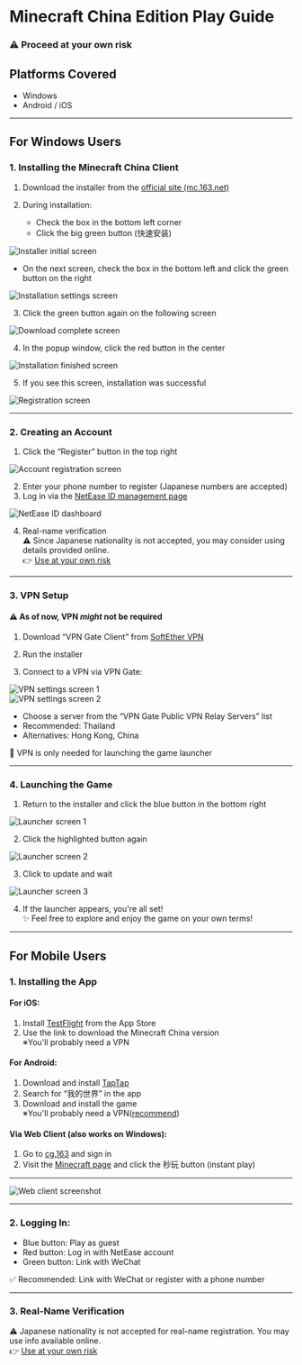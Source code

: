 # Minecraft China Edition Play Guide  
### ⚠️ Proceed at your own risk  

## Platforms Covered  
- Windows  
- Android / iOS  

---

## For Windows Users  

### 1. Installing the Minecraft China Client  
1. Download the installer from the [official site (mc.163.net)](https://mc.163.com/)

2. During installation:
   - Check the box in the bottom left corner  
   - Click the big green button (快速安装)

![Installer initial screen](./images/1.png)

   - On the next screen, check the box in the bottom left and click the green button on the right  

![Installation settings screen](./images/3.png)

3. Click the green button again on the following screen  

![Download complete screen](./images/5.png)

4. In the popup window, click the red button in the center  

![Installation finished screen](./images/6.png)

5. If you see this screen, installation was successful  

![Registration screen](./images/7.png)

---

### 2. Creating an Account  

1. Click the “Register” button in the top right  

![Account registration screen](./images/8.png)

2. Enter your phone number to register (Japanese numbers are accepted)  
3. Log in via the [NetEase ID management page](https://id.163.com/ydaq/welcome?module=offline#/)

![NetEase ID dashboard](./images/10.png)

4. Real-name verification  
   ⚠️ Since Japanese nationality is not accepted, you may consider using details provided online.  
   👉 [Use at your own risk](https://drive.google.com/file/d/1hx17p0O9VpEfXe8yjQKKcMRRtU0t-kwU/view)

---

### 3. VPN Setup  
#### ⚠️ As of now, VPN *might* not be required  
1. Download “VPN Gate Client” from [SoftEther VPN](https://www.vpngate.net/en/download.aspx)

2. Run the installer  
3. Connect to a VPN via VPN Gate:  

![VPN settings screen 1](./images/11.png)  
![VPN settings screen 2](./images/12.png)

   - Choose a server from the “VPN Gate Public VPN Relay Servers” list  
   - Recommended: Thailand  
   - Alternatives: Hong Kong, China  
   
   🔹 VPN is only needed for launching the game launcher  

---

### 4. Launching the Game  
1. Return to the installer and click the blue button in the bottom right  

![Launcher screen 1](./images/14.png)

2. Click the highlighted button again  

![Launcher screen 2](./images/15.png)

3. Click to update and wait  

![Launcher screen 3](./images/16.png)

4. If the launcher appears, you're all set!  
   ✨ Feel free to explore and enjoy the game on your own terms!

---

## For Mobile Users  

### 1. Installing the App  

#### For iOS:  
1. Install [TestFlight](https://testflight.apple.com/join/mOxZm1dD) from the App Store  
2. Use the link to download the Minecraft China version  
※You'll probably need a VPN

#### For Android:  
1. Download and install [TapTap](https://dispatch.taptap.cn/)  
2. Search for “我的世界” in the app  
3. Download and install the game  
※You'll probably need a VPN([recommend](https://play.google.com/store/apps/details?id=com.apps.inspironxp.changeip))  

#### Via Web Client (also works on Windows):  
1. Go to [cg.163](https://cg.163.com/#/mobile) and sign in  
2. Visit the [Minecraft page](https://cg.163.com/static/game/wdsjzxb?sourcepage=search&show=wdsjzxb&back=https%3A%2F%2Fcg.163.com%2F%23%2Fsearch%3Fkey%3D%25E6%2588%2591%25E7%259A%2584%25E4%25B8%2596%25E7%2595%258C) and click the 秒玩 button (instant play)  

---  
![Web client screenshot](./images/17.png)

---

### 2. Logging In:  
- Blue button: Play as guest  
- Red button: Log in with NetEase account  
- Green button: Link with WeChat  

✅ Recommended: Link with WeChat or register with a phone number

---

### 3. Real-Name Verification  
⚠️ Japanese nationality is not accepted for real-name registration. You may use info available online.  
👉 [Use at your own risk](https://drive.google.com/file/d/1hx17p0O9VpEfXe8yjQKKcMRRtU0t-kwU/view)
